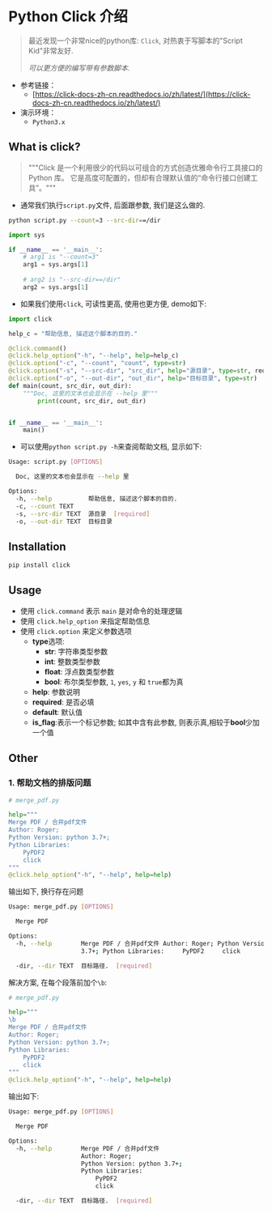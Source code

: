 

# Python Click 介绍

> 最近发现一个非常nice的python库: `Click`, 对热衷于写脚本的"Script Kid"非常友好.
>
> *可以更方便的编写带有参数脚本*.

- 参考链接： 
  - [https://click-docs-zh-cn.readthedocs.io/zh/latest/](https://click-docs-zh-cn.readthedocs.io/zh/latest/)
- 演示环境：
  - `Python3.x`

## What is click?

> """Click 是一个利用很少的代码以可组合的方式创造优雅命令行工具接口的 Python 库。 它是高度可配置的，但却有合理默认值的“命令行接口创建工具”。"""

- 通常我们执行`script.py`文件, 后面跟参数, 我们是这么做的.

```bash
python script.py --count=3 --src-dir==/dir
```

```python
import sys

if __name__ == '__main__':
    # arg1 is "--count=3"
    arg1 = sys.args[1]
    
    # arg2 is "--src-dir==/dir"
    arg2 = sys.args[1]
```

- 如果我们使用`click`, 可读性更高, 使用也更方便, demo如下:

```python
import click

help_c = "帮助信息, 描述这个脚本的目的."

@click.command()
@click.help_option("-h", "--help", help=help_c)
@click.option("-c", "--count", "count", type=str)
@click.option("-s", "--src-dir", "src_dir", help="源目录", type=str, required=True)
@click.option("-o", "--out-dir", "out_dir", help="目标目录", type=str)
def main(count, src_dir, out_dir):
    """Doc, 这里的文本也会显示在 --help 里"""
		print(count, src_dir, out_dir)


if __name__ == '__main__':
    main()
```

- 可以使用`python script.py -h`来查阅帮助文档, 显示如下:

```bash
Usage: script.py [OPTIONS]

  Doc, 这里的文本也会显示在 --help 里

Options:
  -h, --help          帮助信息, 描述这个脚本的目的.
  -c, --count TEXT
  -s, --src-dir TEXT  源目录  [required]
  -o, --out-dir TEXT  目标目录
```

## Installation

```bash
pip install click
```

## Usage

- 使用 `click.command` 表示 `main` 是对命令的处理逻辑
- 使用 `click.help_option` 来指定帮助信息
- 使用 `click.option` 来定义参数选项
  - **type**选项:
    -  **str**: 字符串类型参数
    - **int**: 整数类型参数
    - **float**: 浮点数类型参数
    - **bool**: 布尔类型参数, `1`, `yes`, `y` 和 `true`都为真
  - **help**: 参数说明
  - **required**: 是否必填
  - **default**: 默认值
  - **is_flag**:表示一个标记参数; 如其中含有此参数, 则表示真,相较于**bool**少加一个值

## Other

### 1. 帮助文档的排版问题

```python
# merge_pdf.py

help="""
Merge PDF / 合并pdf文件
Author: Roger;
Python Version: python 3.7+;
Python Libraries:
    PyPDF2
    click
"""
@click.help_option("-h", "--help", help=help)
```

输出如下, 换行存在问题

```bash
Usage: merge_pdf.py [OPTIONS]

  Merge PDF

Options:
  -h, --help        Merge PDF / 合并pdf文件 Author: Roger; Python Version: python
                    3.7+; Python Libraries:     PyPDF2     click

  -dir, --dir TEXT  目标路径.  [required]
```

解决方案, 在每个段落前加个`\b`:

```python
# merge_pdf.py

help="""
\b
Merge PDF / 合并pdf文件
Author: Roger;
Python Version: python 3.7+;
Python Libraries:
    PyPDF2
    click
"""
@click.help_option("-h", "--help", help=help)
```

输出如下:

```bash
Usage: merge_pdf.py [OPTIONS]

  Merge PDF

Options:
  -h, --help        Merge PDF / 合并pdf文件
                    Author: Roger;
                    Python Version: python 3.7+;
                    Python Libraries:
                        PyPDF2
                        click

  -dir, --dir TEXT  目标路径.  [required]
```

